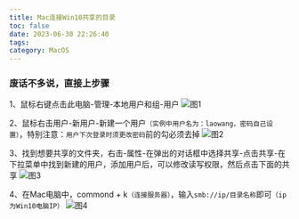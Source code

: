 ```yaml
---
title: Mac连接Win10共享的目录
toc: false
date: 2023-06-30 22:26:40
tags:
category: MacOS
---
```

### 废话不多说，直接上步骤
1、鼠标右键点击此电脑-管理-本地用户和组-用户
![图1](https://foruda.gitee.com/images/1688135097825951364/4049e38a_358662.png "img1.png")

2、鼠标右击用户-新用户-新建一个用户`（实例中用户名为：laowang，密码自己设置）`，特别注意：`用户下次登录时须更改密码`前的勾必须去掉
![图2](https://foruda.gitee.com/images/1688135111719639936/24f46f47_358662.png "img2.png")

3、找到想要共享的文件夹，右击-属性-在弹出的对话框中选择共享-点击共享-在下拉菜单中找到新建的用户，添加用户后，可以修改读写权限，然后点击下面的共享
![图3](https://foruda.gitee.com/images/1688135123137271390/376aa8ed_358662.png "img3.png")

4、在Mac电脑中，commond + k`（连接服务器）`，输入`smb://ip/目录名称`即可`（ip为Win10电脑IP）`
![图4](https://foruda.gitee.com/images/1688135133013046785/b4dd9a31_358662.png "img4.png")